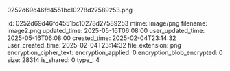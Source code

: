 0252d69d46fd4551bc10278d27589253.png

id: 0252d69d46fd4551bc10278d27589253
mime: image/png
filename: image2.png
updated_time: 2025-05-16T06:08:00
user_updated_time: 2025-05-16T06:08:00
created_time: 2025-02-04T23:14:32
user_created_time: 2025-02-04T23:14:32
file_extension: png
encryption_cipher_text: 
encryption_applied: 0
encryption_blob_encrypted: 0
size: 28314
is_shared: 0
type_: 4